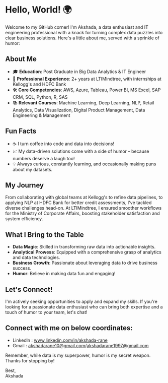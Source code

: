 # Hello, World! 🌍

Welcome to my GitHub corner! I'm Akshada, a data enthusiast and IT engineering professional with a knack for turning complex data puzzles into clear business solutions. 
Here's a little about me, served with a sprinkle of humor:

## About Me
- 🎓 **Education**: Post Graduate in Big Data Analytics & IT Engineer
- 💼 **Professional Experience**: 2+ years at LTIMindtree, with internships at Kellogg's and HDFC Bank
- 🛠️ **Core Competencies**: AWS, Azure, Tableau, Power BI, MS Excel, SAP CRM, SQL, Python, R, SAS
- 📚 **Relevant Courses**: Machine Learning, Deep Learning, NLP, Retail Analytics, Data Visualization, Digital Product Management, Data Engineering & Management

## Fun Facts
- ☕ I turn coffee into code and data into decisions!
- 📈 My data-driven solutions come with a side of humor – because numbers deserve a laugh too!
- 💡 Always curious, constantly learning, and occasionally making puns about my datasets.

## My Journey
From collaborating with global teams at Kellogg's to refine data pipelines, to applying NLP at HDFC Bank for better credit assessments, I've tackled diverse challenges head-on.
At LTIMindtree, I ensured smoother workflows for the Ministry of Corporate Affairs, boosting stakeholder satisfaction and system efficiency.

## What I Bring to the Table
- **Data Magic**: Skilled in transforming raw data into actionable insights.
- **Analytical Prowess**: Equipped with a comprehensive grasp of analytics and data technologies.
- **Business Growth**: Passionate about leveraging data to drive business success.
- **Humor**: Believe in making data fun and engaging!

## Let's Connect!
I'm actively seeking opportunities to apply and expand my skills. If you're looking for a passionate data enthusiast who can bring both expertise and a touch of humor to your team, let's chat!

## Connect with me on below coordinates:
- Linkedln : www.linkedin.com/in/akshada-rane 
- Gmail : akshadarane10@gmail.com/akshadarane1997@gmail.com

Remember, while data is my superpower, humor is my secret weapon. Thanks for stopping by!

Best,                                                                                                                                                                   
Akshada
